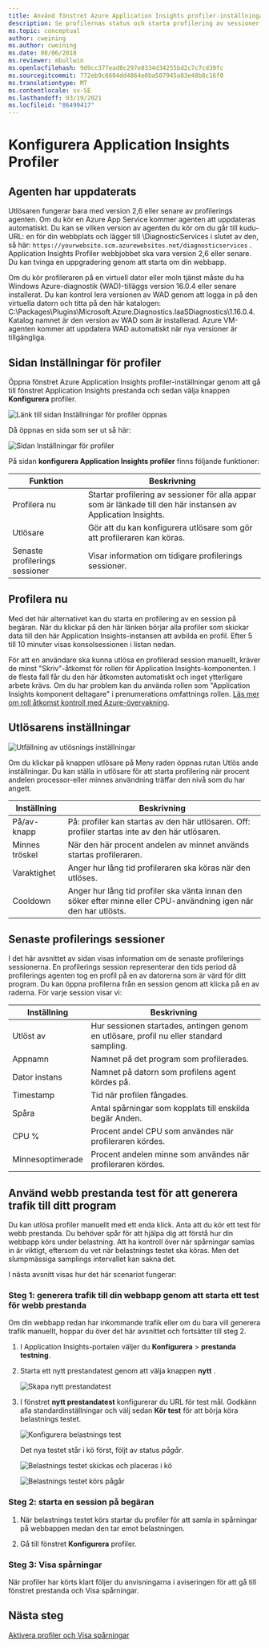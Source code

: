 ```yaml
---
title: Använd fönstret Azure Application Insights profiler-inställningar | Microsoft Docs
description: Se profilernas status och starta profilering av sessioner
ms.topic: conceptual
author: cweining
ms.author: cweining
ms.date: 08/06/2018
ms.reviewer: mbullwin
ms.openlocfilehash: 9d9cc377ead0c297e8334d34255bd2c7c7cd39fc
ms.sourcegitcommit: 772eb9c6684dd4864e0ba507945a83e48b8c16f0
ms.translationtype: MT
ms.contentlocale: sv-SE
ms.lasthandoff: 03/19/2021
ms.locfileid: "86499417"
---
```

# <a name="configure-application-insights-profiler"></a>Konfigurera Application Insights Profiler

## <a name="updated-profiler-agent"></a>Agenten har uppdaterats
Utlösaren fungerar bara med version 2,6 eller senare av profilerings agenten. Om du kör en Azure App Service kommer agenten att uppdateras automatiskt. Du kan se vilken version av agenten du kör om du går till kudu-URL: en för din webbplats och lägger till \DiagnosticServices i slutet av den, så här:  `https://yourwebsite.scm.azurewebsites.net/diagnosticservices` . Application Insights Profiler webbjobbet ska vara version 2,6 eller senare. Du kan tvinga en uppgradering genom att starta om din webbapp. 

Om du kör profileraren på en virtuell dator eller moln tjänst måste du ha Windows Azure-diagnostik (WAD)-tilläggs version 16.0.4 eller senare installerat. Du kan kontrol lera versionen av WAD genom att logga in på den virtuella datorn och titta på den här katalogen: C:\Packages\Plugins\Microsoft.Azure.Diagnostics.IaaSDiagnostics\1.16.0.4. Katalog namnet är den version av WAD som är installerad. Azure VM-agenten kommer att uppdatera WAD automatiskt när nya versioner är tillgängliga.

## <a name="profiler-settings-page"></a>Sidan Inställningar för profiler

Öppna fönstret Azure Application Insights profiler-inställningar genom att gå till fönstret Application Insights prestanda och sedan välja knappen **Konfigurera** profiler.

![Länk till sidan Inställningar för profiler öppnas][configure-profiler-entry]

Då öppnas en sida som ser ut så här:

![Sidan Inställningar för profiler][configure-profiler-page]

På sidan **konfigurera Application Insights profiler** finns följande funktioner:

| Funktion | Beskrivning |
|-|-|
Profilera nu | Startar profilering av sessioner för alla appar som är länkade till den här instansen av Application Insights.
Utlösare | Gör att du kan konfigurera utlösare som gör att profileraren kan köras. 
Senaste profilerings sessioner | Visar information om tidigare profilerings sessioner.

## <a name="profile-now"></a>Profilera nu
Med det här alternativet kan du starta en profilering av en session på begäran. När du klickar på den här länken börjar alla profiler som skickar data till den här Application Insights-instansen att avbilda en profil. Efter 5 till 10 minuter visas konsolsessionen i listan nedan.

För att en användare ska kunna utlösa en profilerad session manuellt, kräver de minst "Skriv"-åtkomst för rollen för Application Insights-komponenten. I de flesta fall får du den här åtkomsten automatiskt och inget ytterligare arbete krävs. Om du har problem kan du använda rollen som "Application Insights komponent deltagare" i prenumerations omfattnings rollen. [Läs mer om roll åtkomst kontroll med Azure-övervakning](./resources-roles-access-control.md).

## <a name="trigger-settings"></a>Utlösarens inställningar
![Utfällning av utlösnings inställningar][trigger-settings-flyout]

Om du klickar på knappen utlösare på Meny raden öppnas rutan Utlös ande inställningar. Du kan ställa in utlösare för att starta profilering när procent andelen processor-eller minnes användning träffar den nivå som du har angett.

| Inställning | Beskrivning |
|-|-|
På/av-knapp | På: profiler kan startas av den här utlösaren. Off: profiler startas inte av den här utlösaren.
Minnes tröskel | När den här procent andelen av minnet används startas profileraren.
Varaktighet | Anger hur lång tid profileraren ska köras när den utlöses.
Cooldown | Anger hur lång tid profiler ska vänta innan den söker efter minne eller CPU-användning igen när den har utlösts.

## <a name="recent-profiling-sessions"></a>Senaste profilerings sessioner
I det här avsnittet av sidan visas information om de senaste profilerings sessionerna. En profilerings session representerar den tids period då profilerings agenten tog en profil på en av datorerna som är värd för ditt program. Du kan öppna profilerna från en session genom att klicka på en av raderna. För varje session visar vi:

| Inställning | Beskrivning |
|-|-|
Utlöst av | Hur sessionen startades, antingen genom en utlösare, profil nu eller standard sampling. 
Appnamn | Namnet på det program som profilerades.
Dator instans | Namnet på datorn som profilens agent kördes på.
Timestamp | Tid när profilen fångades.
Spåra | Antal spårningar som kopplats till enskilda begär Anden.
CPU % | Procent andel CPU som användes när profileraren kördes.
Minnesoptimerade | Procent andelen minne som användes när profileraren kördes.

## <a name="use-web-performance-tests-to-generate-traffic-to-your-application"></a><a id="profileondemand"></a> Använd webb prestanda test för att generera trafik till ditt program

Du kan utlösa profiler manuellt med ett enda klick. Anta att du kör ett test för webb prestanda. Du behöver spår för att hjälpa dig att förstå hur din webbapp körs under belastning. Att ha kontroll över när spårningar samlas in är viktigt, eftersom du vet när belastnings testet ska köras. Men det slumpmässiga samplings intervallet kan sakna det.

I nästa avsnitt visas hur det här scenariot fungerar:

### <a name="step-1-generate-traffic-to-your-web-app-by-starting-a-web-performance-test"></a>Steg 1: generera trafik till din webbapp genom att starta ett test för webb prestanda

Om din webbapp redan har inkommande trafik eller om du bara vill generera trafik manuellt, hoppar du över det här avsnittet och fortsätter till steg 2.

1. I Application Insights-portalen väljer du **Konfigurera**  >  **prestanda testning**. 

1. Starta ett nytt prestandatest genom att välja knappen **nytt** .

   ![Skapa nytt prestandatest][create-performance-test]

1. I fönstret **nytt prestandatest** konfigurerar du URL för test mål. Godkänn alla standardinställningar och välj sedan **Kör test** för att börja köra belastnings testet.

    ![Konfigurera belastnings test][configure-performance-test]

    Det nya testet står i kö först, följt av status *pågår*.

    ![Belastnings testet skickas och placeras i kö][load-test-queued]

    ![Belastnings testet körs pågår][load-test-in-progress]

### <a name="step-2-start-a-profiler-on-demand-session"></a>Steg 2: starta en session på begäran

1. När belastnings testet körs startar du profiler för att samla in spårningar på webbappen medan den tar emot belastningen.

1. Gå till fönstret **Konfigurera** profiler.


### <a name="step-3-view-traces"></a>Steg 3: Visa spårningar

När profiler har körts klart följer du anvisningarna i aviseringen för att gå till fönstret prestanda och Visa spårningar.

## <a name="next-steps"></a>Nästa steg
[Aktivera profiler och Visa spårningar](profiler-overview.md?toc=/azure/azure-monitor/toc.json)

[profiler-on-demand]: ./media/profiler-settings/Profiler-on-demand.png
[configure-profiler-entry]: ./media/profiler-settings/configure-profiler-entry.png
[configure-profiler-page]: ./media/profiler-settings/configureBlade.png
[trigger-settings-flyout]: ./media/profiler-settings/CPUTrigger.png
[create-performance-test]: ./media/profiler-settings/new-performance-test.png
[configure-performance-test]: ./media/profiler-settings/configure-performance-test.png
[load-test-queued]: ./media/profiler-settings/load-test-queued.png
[load-test-in-progress]: ./media/profiler-settings/load-test-inprogress.png
[enable-app-insights]: ./media/profiler-settings/enable-app-insights-blade-01.png
[update-site-extension]: ./media/profiler-settings/update-site-extension-01.png
[change-and-save-appinsights]: ./media/profiler-settings/change-and-save-appinsights-01.png
[app-settings-for-profiler]: ./media/profiler-settings/appsettings-for-profiler-01.png
[check-for-extension-update]: ./media/profiler-settings/check-extension-update-01.png
[profiler-timeout]: ./media/profiler-settings/profiler-timeout.png
